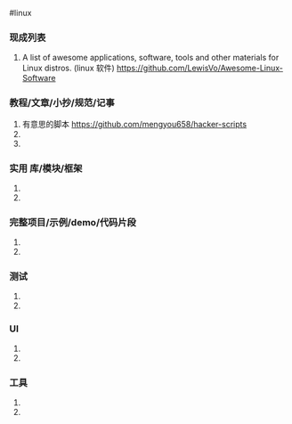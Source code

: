 #linux

### 现成列表
1.  A list of awesome applications, software, tools and other materials for Linux distros. (linux 软件)
https://github.com/LewisVo/Awesome-Linux-Software
### 教程/文章/小抄/规范/记事
1. 有意思的脚本
https://github.com/mengyou658/hacker-scripts
1. 
1. 
### 实用 库/模块/框架
1. 
1. 
### 完整项目/示例/demo/代码片段
1. 
1. 
### 测试
1. 
1. 
### UI
1. 
1. 
### 工具
1. 
1. 
